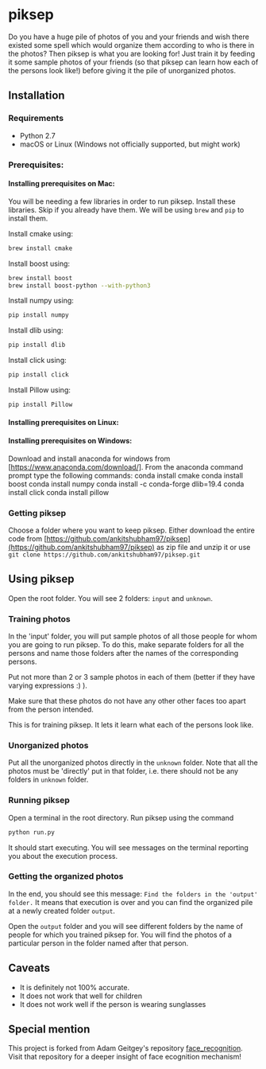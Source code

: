 # piksep

Do you have a huge pile of photos of you and your friends and wish there existed some spell which would organize them according to who is there in the photos? Then piksep is what you are looking for! Just train it by feeding it some sample photos of your friends (so that piksep can learn how each of the persons look like!) before giving it the pile of unorganized photos.



## Installation

### Requirements

  * Python 2.7
  * macOS or Linux (Windows not officially supported, but might work)

### Prerequisites:

#### Installing prerequisites on Mac:

You will be needing a few libraries in order to run piksep. Install these libraries. Skip if you already have them. We will be using `brew` and `pip` to install them.

Install cmake using:
```bash
brew install cmake
```

Install boost using:
```bash
brew install boost
brew install boost-python --with-python3
```

Install numpy using:
```bash
pip install numpy
```

Install dlib using:
```bash
pip install dlib
```

Install click using:
```bash
pip install click
```

Install Pillow using:
```bash
pip install Pillow
```

#### Installing prerequisites on Linux:

#### Installing prerequisites on Windows:

Download and install anaconda for windows from [https://www.anaconda.com/download/].
From the anaconda command prompt type the following commands:
conda install cmake
conda install boost
conda install numpy
conda install -c conda-forge dlib=19.4
conda install click
conda install pillow


### Getting piksep

Choose a folder where you want to keep piksep. Either download the entire code from [https://github.com/ankitshubham97/piksep](https://github.com/ankitshubham97/piksep) as zip file and unzip it or use ```git clone https://github.com/ankitshubham97/piksep.git```

## Using piksep

Open the root folder. You will see 2 folders: `input` and `unknown`.

<insert pic>
 
### Training photos

In the 'input' folder, you will put sample photos of all those people for whom you are going to run piksep. To do this, make separate folders for all the persons and name those folders after the names of the corresponding persons.

<insert pic>
 
Put not more than 2 or 3 sample photos in each of them (better if they have varying expressions :) ).

<insert pic>
 
Make sure that these photos do not have any other other faces too apart from the person intended. 

<insert pic>

This is for training piksep. It lets it learn what each of the persons look like.

### Unorganized photos

Put all the unorganized photos directly in the `unknown` folder. Note that all the photos must be 'directly' put in that folder, i.e. there should not be any folders in `unknown` folder.

<insert pic>

### Running piksep

Open a terminal in the root directory. Run piksep using the command 
```bash
python run.py
```

<insert pic>
 
It should start executing. You will see messages on the terminal reporting you about the execution process.

<insert pic>

### Getting the organized photos

In the end, you should see this message: `Find the folders in the 'output' folder.` It means that execution is over and you can find the organized pile at a newly created folder `output`.

<insert img>

Open the `output` folder and you will see different folders by the name of people for which you trained piksep for. You will find the photos of a particular person in the folder named after that person.

## Caveats

* It is definitely not 100% accurate.
* It does not work that well for children
* It does not work well if the person is wearing sunglasses

## Special mention

This project is forked from Adam Geitgey's repository [face_recognition](https://github.com/ageitgey/face_recognition). Visit that repository for a deeper insight of face ecognition mechanism!

